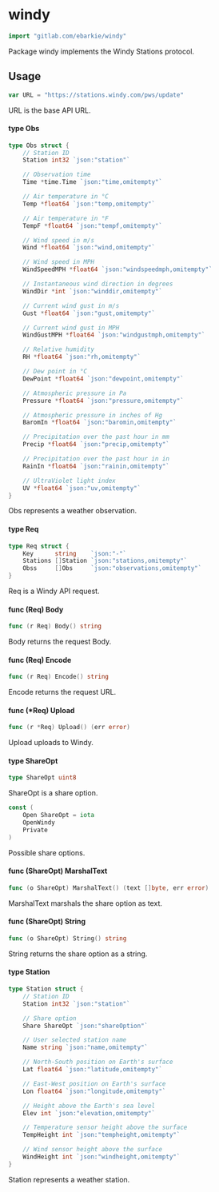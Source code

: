 # windy

```go
import "gitlab.com/ebarkie/windy"
```

Package windy implements the Windy Stations protocol.

## Usage

```go
var URL = "https://stations.windy.com/pws/update"
```
URL is the base API URL.

#### type Obs

```go
type Obs struct {
	// Station ID
	Station int32 `json:"station"`

	// Observation time
	Time *time.Time `json:"time,omitempty"`

	// Air temperature in °C
	Temp *float64 `json:"temp,omitempty"`

	// Air temperature in °F
	TempF *float64 `json:"tempf,omitempty"`

	// Wind speed in m/s
	Wind *float64 `json:"wind,omitempty"`

	// Wind speed in MPH
	WindSpeedMPH *float64 `json:"windspeedmph,omitempty"`

	// Instantaneous wind direction in degrees
	WindDir *int `json:"winddir,omitempty"`

	// Current wind gust in m/s
	Gust *float64 `json:"gust,omitempty"`

	// Current wind gust in MPH
	WindGustMPH *float64 `json:"windgustmph,omitempty"`

	// Relative humidity
	RH *float64 `json:"rh,omitempty"`

	// Dew point in °C
	DewPoint *float64 `json:"dewpoint,omitempty"`

	// Atmospheric pressure in Pa
	Pressure *float64 `json:"pressure,omitempty"`

	// Atmospheric pressure in inches of Hg
	BaromIn *float64 `json:"baromin,omitempty"`

	// Precipitation over the past hour in mm
	Precip *float64 `json:"precip,omitempty"`

	// Precipitation over the past hour in in
	RainIn *float64 `json:"rainin,omitempty"`

	// UltraViolet light index
	UV *float64 `json:"uv,omitempty"`
}
```

Obs represents a weather observation.

#### type Req

```go
type Req struct {
	Key      string    `json:"-"`
	Stations []Station `json:"stations,omitempty"`
	Obss     []Obs     `json:"observations,omitempty"`
}
```

Req is a Windy API request.

#### func (Req) Body

```go
func (r Req) Body() string
```
Body returns the request Body.

#### func (Req) Encode

```go
func (r Req) Encode() string
```
Encode returns the request URL.

#### func (*Req) Upload

```go
func (r *Req) Upload() (err error)
```
Upload uploads to Windy.

#### type ShareOpt

```go
type ShareOpt uint8
```

ShareOpt is a share option.

```go
const (
	Open ShareOpt = iota
	OpenWindy
	Private
)
```
Possible share options.

#### func (ShareOpt) MarshalText

```go
func (o ShareOpt) MarshalText() (text []byte, err error)
```
MarshalText marshals the share option as text.

#### func (ShareOpt) String

```go
func (o ShareOpt) String() string
```
String returns the share option as a string.

#### type Station

```go
type Station struct {
	// Station ID
	Station int32 `json:"station"`

	// Share option
	Share ShareOpt `json:"shareOption"`

	// User selected station name
	Name string `json:"name,omitempty"`

	// North-South position on Earth's surface
	Lat float64 `json:"latitude,omitempty"`

	// East-West position on Earth's surface
	Lon float64 `json:"longitude,omitempty"`

	// Height above the Earth's sea level
	Elev int `json:"elevation,omitempty"`

	// Temperature sensor height above the surface
	TempHeight int `json:"tempheight,omitempty"`

	// Wind sensor height above the surface
	WindHeight int `json:"windheight,omitempty"`
}
```

Station represents a weather station.

